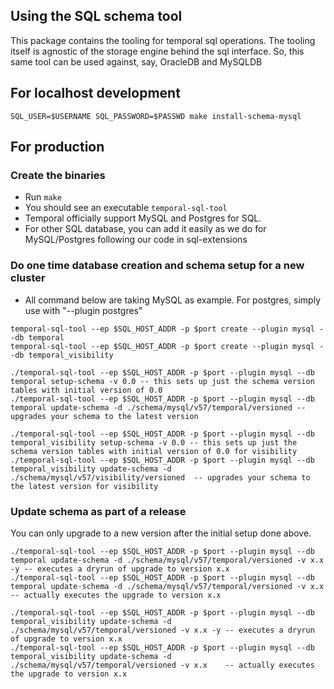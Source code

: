 ## Using the SQL schema tool
 
This package contains the tooling for temporal sql operations. The tooling itself is agnostic of the storage engine behind
the sql interface. So, this same tool can be used against, say, OracleDB and MySQLDB

## For localhost development
``` 
SQL_USER=$USERNAME SQL_PASSWORD=$PASSWD make install-schema-mysql
```

## For production

### Create the binaries
- Run `make`
- You should see an executable `temporal-sql-tool`
- Temporal officially support MySQL and Postgres for SQL. 
- For other SQL database, you can add it easily as we do for MySQL/Postgres following our code in sql-extensions  

### Do one time database creation and schema setup for a new cluster
- All command below are taking MySQL as example. For postgres, simply use with "--plugin postgres"

```
temporal-sql-tool --ep $SQL_HOST_ADDR -p $port create --plugin mysql --db temporal
temporal-sql-tool --ep $SQL_HOST_ADDR -p $port create --plugin mysql --db temporal_visibility
```

```
./temporal-sql-tool --ep $SQL_HOST_ADDR -p $port --plugin mysql --db temporal setup-schema -v 0.0 -- this sets up just the schema version tables with initial version of 0.0
./temporal-sql-tool --ep $SQL_HOST_ADDR -p $port --plugin mysql --db temporal update-schema -d ./schema/mysql/v57/temporal/versioned -- upgrades your schema to the latest version

./temporal-sql-tool --ep $SQL_HOST_ADDR -p $port --plugin mysql --db temporal_visibility setup-schema -v 0.0 -- this sets up just the schema version tables with initial version of 0.0 for visibility
./temporal-sql-tool --ep $SQL_HOST_ADDR -p $port --plugin mysql --db temporal_visibility update-schema -d ./schema/mysql/v57/visibility/versioned  -- upgrades your schema to the latest version for visibility
```

### Update schema as part of a release
You can only upgrade to a new version after the initial setup done above.

```
./temporal-sql-tool --ep $SQL_HOST_ADDR -p $port --plugin mysql --db temporal update-schema -d ./schema/mysql/v57/temporal/versioned -v x.x -y -- executes a dryrun of upgrade to version x.x
./temporal-sql-tool --ep $SQL_HOST_ADDR -p $port --plugin mysql --db temporal update-schema -d ./schema/mysql/v57/temporal/versioned -v x.x    -- actually executes the upgrade to version x.x

./temporal-sql-tool --ep $SQL_HOST_ADDR -p $port --plugin mysql --db temporal_visibility update-schema -d ./schema/mysql/v57/temporal/versioned -v x.x -y -- executes a dryrun of upgrade to version x.x
./temporal-sql-tool --ep $SQL_HOST_ADDR -p $port --plugin mysql --db temporal_visibility update-schema -d ./schema/mysql/v57/temporal/versioned -v x.x    -- actually executes the upgrade to version x.x
```

